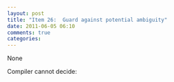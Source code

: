 ```yaml
---
layout: post
title: "Item 26:  Guard against potential ambiguity"
date: 2011-06-05 06:10
comments: true
categories: 
---
```


None


Compiler cannot decide:



